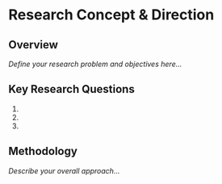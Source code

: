 # Research Concept & Direction

## Overview

*Define your research problem and objectives here...*

## Key Research Questions

1. 
2. 
3. 

## Methodology

*Describe your overall approach...*
